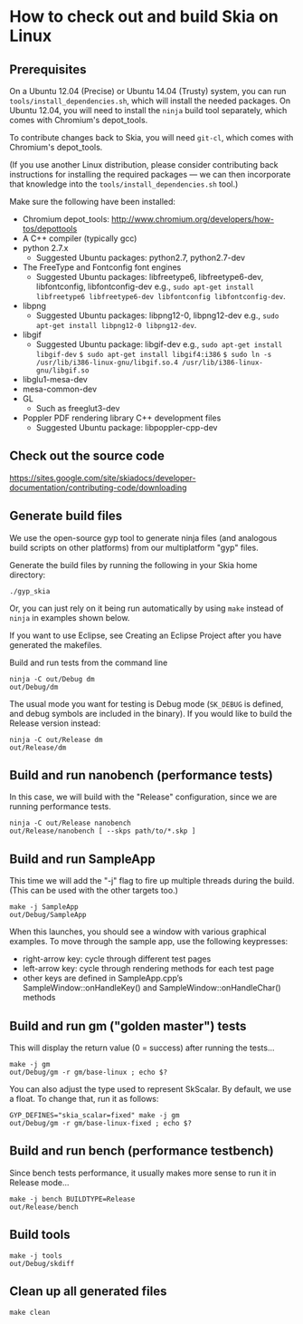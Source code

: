 How to check out and build Skia on Linux
========================================

Prerequisites
-------------

On a Ubuntu 12.04 (Precise) or Ubuntu 14.04 (Trusty) system, you can run
`tools/install_dependencies.sh`, which will install the needed packages.  On
Ubuntu 12.04, you will need to install the `ninja`  build tool separately, which
comes with Chromium's depot_tools.

To contribute changes back to Skia, you will need `git-cl`, which comes with
Chromium's depot_tools.

(If you use another Linux distribution, please consider contributing back
instructions for installing the required packages — we can then incorporate
that knowledge into the `tools/install_dependencies.sh` tool.)

Make sure the following have been installed:

  * Chromium depot_tools: http://www.chromium.org/developers/how-tos/depottools
  * A C++ compiler (typically gcc)
  * python 2.7.x
    * Suggested Ubuntu packages: python2.7, python2.7-dev
  * The FreeType and Fontconfig font engines
    * Suggested Ubuntu packages: libfreetype6, libfreetype6-dev,
      libfontconfig, libfontconfig-dev e.g., `sudo apt-get install libfreetype6
      libfreetype6-dev libfontconfig libfontconfig-dev`.
  * libpng
    * Suggested Ubuntu packages: libpng12-0, libpng12-dev e.g., `sudo apt-get install libpng12-0 libpng12-dev`.
  * libgif
    * Suggested Ubuntu package: libgif-dev e.g., `sudo apt-get install libgif-dev` `$ sudo apt-get install libgif4:i386` `$ sudo ln -s /usr/lib/i386-linux-gnu/libgif.so.4 /usr/lib/i386-linux-gnu/libgif.so`
  * libglu1-mesa-dev
  * mesa-common-dev
  * GL
    * Such as freeglut3-dev
  * Poppler PDF rendering library C++ development files
    * Suggested Ubuntu package: libpoppler-cpp-dev

Check out the source code
-------------------------

https://sites.google.com/site/skiadocs/developer-documentation/contributing-code/downloading

Generate build files
--------------------

We use the open-source gyp tool to generate ninja files (and analogous build
scripts on other platforms) from our multiplatform "gyp" files.

Generate the build files by running the following in your Skia home directory:

    ./gyp_skia

Or, you can just rely on it being run automatically by using `make` instead of
`ninja` in examples shown below.

If you want to use Eclipse, see Creating an Eclipse Project after you have
generated the makefiles.

Build and run tests from the command line

    ninja -C out/Debug dm
    out/Debug/dm

The usual mode you want for testing is Debug mode (`SK_DEBUG` is defined, and
debug symbols are included in the binary). If you would like to build the
Release version instead:

    ninja -C out/Release dm
    out/Release/dm

Build and run nanobench (performance tests)
-------------------------------------------

In this case, we will build with the "Release" configuration, since we are
running performance tests.

    ninja -C out/Release nanobench
    out/Release/nanobench [ --skps path/to/*.skp ]

Build and run SampleApp
-----------------------

This time we will add the "-j" flag to fire up multiple threads during the
build. (This can be used with the other targets too.)

    make -j SampleApp
    out/Debug/SampleApp

When this launches, you should see a window with various graphical examples.
To move through the sample app, use the following keypresses:

  * right-arrow key: cycle through different test pages
  * left-arrow key: cycle through rendering methods for each test page
  * other keys are defined in SampleApp.cpp’s SampleWindow::onHandleKey() and
    SampleWindow::onHandleChar() methods

Build and run gm ("golden master") tests
----------------------------------------

This will display the return value (0 = success) after running the tests...

    make -j gm
    out/Debug/gm -r gm/base-linux ; echo $?

You can also adjust the type used to represent SkScalar. By default, we use a
float. To change that, run it as follows:

    GYP_DEFINES="skia_scalar=fixed" make -j gm
    out/Debug/gm -r gm/base-linux-fixed ; echo $?

Build and run bench (performance testbench)
-------------------------------------------

Since bench tests performance, it usually makes more sense to run it in
Release mode...

    make -j bench BUILDTYPE=Release
    out/Release/bench

Build tools
-----------

    make -j tools
    out/Debug/skdiff

Clean up all generated files
----------------------------


    make clean

